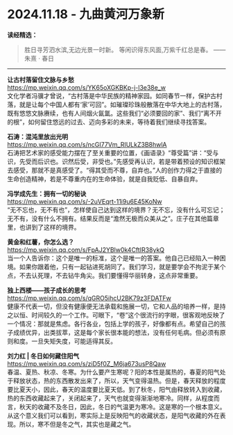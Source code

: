2024.11.18 - 九曲黄河万象新  
========

**读经精选：**

> 胜日寻芳泗水滨,无边光景一时新。
> 等闲识得东风面,万紫千红总是春。
> —— 朱熹 · 春日

---

**让古村落留住文脉与乡愁**  
https://mp.weixin.qq.com/s/YK65oXGKBKp-j-l3e38e_w  
文化学者冯骥才曾说，“古村落是中华民族的精神家园。如同春节一样，保护古村落，就是让每个中国人都有‘家’可回”。如璀璨珍珠般散落在中华大地上的古村落，既有悠悠文脉赓续，也有人间烟火氤氲。这些我们“必须要回的家”、我们“离不开的根”，如何留住悠远的过去、迈向多彩的未来，等待着我们继续寻找答案。

**石涛：混沌里放出光明**  
https://mp.weixin.qq.com/s/ncGI77Vm_RIULkZ3B8hwlA  
石涛把艺术家的感受能力摆在了至关重要的位置，《画语录》“尊受篇”讲：“受与识，先受而后识也。识然后受，非受也。”先感受再认识，若是带着预设的知识框架去感受，那就不是真感受了。“得其受而不尊，自弃也。”人的创作力得之于直接的生命创造精神，若是不尊重内在的生命体验，就是自我贬低、自暴自弃。

**冯学成先生：拥有一切的秘诀**  
https://mp.weixin.qq.com/s/-2uVEqrt-11i9u6E45KoNw  
“无不忘也，无不有也”，怎样使自己达到这样的境界？无不忘，没有什么可忘记；无不有，没有什么不拥有。结果反而是“澹然无极而众美从之”。庄子在其他篇章里，也讲到了这样的境界。

**黄金和红薯，你怎么选？**  
https://mp.weixin.qq.com/s/FpAJ2YBlw0k4CftIR38ykQ  
当一个人告诉你：这个是唯一的标准，这个是唯一的答案。他自己已经陷入一种困境。如果你跟着他，只有一起钻进死胡同了。我们学习，就是要学会不拘泥于某个点，不去认死理，不去钻牛角尖。我们要懂得华丽转身，这点非常重要。

**独上西楼——孩子成长的思考**  
https://mp.weixin.qq.com/s/qGRO5ihcU2BK79z3FDATFw  
健康不代表一切，但没有健康便无法承载和施展一切，它和人品的培养一样，是持之以恒、时间较久的一个工作。可眼下，“卷”这个很流行的字眼，很客观地反映了一个情况：那就是焦虑。各行各业，包括上学的孩子，好像都有点。希望自己的孩子成绩优异，出类拔萃，这是每个家长很本能的想法，没有任何毛病。但必须有原则和度。一旦失矩失度，可能适得其反。

**刘力红 | 冬日如何藏住阳气**  
https://mp.weixin.qq.com/s/ziD5f0Z_M6ja673usP8Qaw  
春温、夏热、秋凉、冬寒。为什么要产生寒呢？阳的本性是属热的，春夏的阳气处于释放状态，热的东西散发出来了，所以，天气变得温热。但是，春天释放的程度要比夏天小，因此，春天的温度要比夏天低。到了秋冬，阳气由释放转入到收藏，热的东西收藏起来了，关闭起来了，天气也就变得渐渐地寒冷。同样，从程度而言，秋天的收藏不及冬日，因此，冬日的气温更为寒冷。这是寒的一个根本意义。从这个意义我们可以看到，寒实际上是反映阳气的收藏状态，是阳气收藏的外在表现。所以，寒不但是冬之气，其实也是藏之气。
